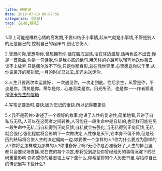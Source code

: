 ```yaml
---
title: 随笔记
date: 2018-07-09 09:07:56
categories: [思绪]
tags: [心情,随笔]
---
```

1.早上可能是糟糕心情的高发期,不要纠结于小事情,起床气就是小事情,不管是别人的还是自己的,控制自己的起床气,别让它伤人.

2.曾想问你,曾想吻你,曾想拥有你;话在脑海回荡,话在耳边盘旋,话再也说不出去;你是一首歌曲,你是一句诗歌,你是我心底的绝句.用怎样的心跳可以轻巧地送你离去.谈不上放弃,只是偶尔放不下你,只是你那身影,总在我世界里.心里愿送你以千里,从你说离开的那刻起,一月的时光已过去,却还未送走你.

3.人生只要两次幸运就好， 一次遇见你，一次走到底。往后余生，风雪是你，平淡是你，清贫是你。荣华是你，心底温柔是你，目光所至，也是你	----作者据说是[德卡先生的信箱](https://weibo.com/3163213212/EBRzU6q1r?type=comment)

4.写笔记要及时,要快,因为忘记的很快,所以记得要更快

5.<我不是药神>讲述了一个很好的故事,他讲了人性的复杂性,简单地看,只讲了自私与无私,人可以在这两者之间转换,人可能在一段生命中是自私的,也同样可能在另一段生命中无私.当自私得到正向反馈,自私就会被强化;当无私得到正向反馈,无私就会强化.强化程度将会影响下一次做决定,人性像是天平,它本身不偏不倚,但是经历的砝码将会使人生的决定偏向一边.你要做一个怎样的人?你为什么要成为那样的人?你将会怎样成为那样的人?你准备好了吗?无论你是否准备好了,人生的舞台里,都只会要现场直播.现在做的每个决定,都将受到那些你曾经经历的事情沉淀下的砝码重量影响.你希望你的墓志铭上写下些什么,你希望你的个人历史书里,写给你自己的传记里写下些什么?